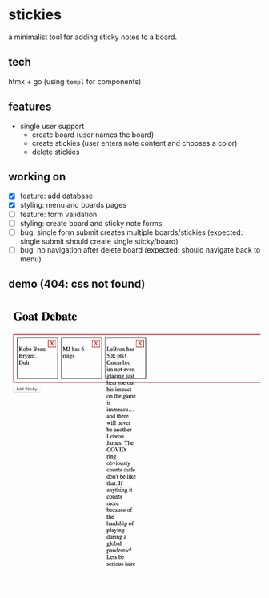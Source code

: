 # stickies
a minimalist tool for adding sticky notes to a board.

## tech
htmx + go (using `templ` for components) 

## features
- single user support
    - create board (user names the board)
    - create stickies (user enters note content and chooses a color)
    - delete stickies

## working on
- [x] feature: add database 
- [x] styling: menu and boards pages 
- [ ] feature: form validation
- [ ] styling: create board and sticky note forms
- [ ] bug: single form submit creates multiple boards/stickies (expected: single submit should create single sticky/board)
- [ ] bug: no navigation after delete board (expected: should navigate back to menu)

## demo (404: css not found)
![best basketball player of all time](stickies_demo_10_3_25.gif)